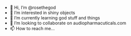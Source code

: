 - 👋 Hi, I’m @rosethegod
- 👀 I’m interested in shiny objects
- 🌱 I’m currently learning god stuff and things
- 💞️ I’m looking to collaborate on audiopharmacuticals.com
- 📫 How to reach me...

<!---
rosethegod/rosethegod is a ✨ special ✨ repository because its `README.md` (this file) appears on your GitHub profile.
You can click the Preview link to take a look at your changes.
--->
